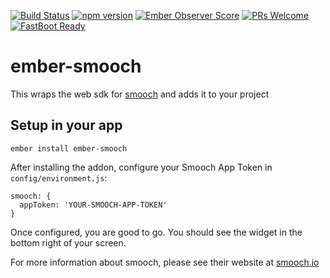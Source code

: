 [![Build Status](https://travis-ci.org/davidpett/ember-smooch.svg?branch=master)](https://travis-ci.org/davidpett/ember-smooch)
[![npm version](https://badge.fury.io/js/ember-smooch.svg)](https://badge.fury.io/js/ember-smooch)
[![Ember Observer Score](http://emberobserver.com/badges/ember-smooch.svg)](http://emberobserver.com/addons/ember-smooch)
[![PRs Welcome](https://img.shields.io/badge/PRs-welcome-brightgreen.svg)](http://makeapullrequest.com)
[![FastBoot Ready](https://img.shields.io/badge/FastBoot-not%20ready-red.svg)](http://ember-fastboot.com)
# ember-smooch

This wraps the web sdk for [smooch](http://smooch.io) and adds it to your project

## Setup in your app
```
ember install ember-smooch
```

After installing the addon, configure your Smooch App Token in `config/environment.js`:
```
smooch: {
  appToken: 'YOUR-SMOOCH-APP-TOKEN'
}
```

Once configured, you are good to go. You should see the widget in the bottom right of your screen.

For more information about smooch, please see their website at [smooch.io](http://smooch.io)
